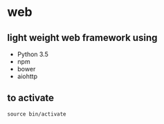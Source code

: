 # web
## light weight web framework using
* Python 3.5
* npm
* bower
* aiohttp

## to activate
	source bin/activate
